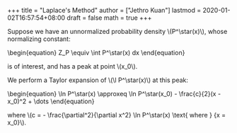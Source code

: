 +++
title = "Laplace's Method"
author = ["Jethro Kuan"]
lastmod = 2020-01-02T16:57:54+08:00
draft = false
math = true
+++

Suppose we have an unnormalized probability density \\(P^\star(x)\\),
whose normalizing constant:

\begin{equation}
  Z\_P \equiv \int P^\star(x) dx
\end{equation}

is of interest, and has a peak at point \\(x\_0\\).

We perform a Taylor expansion of \\(\l P^\star(x)\\) at this peak:

\begin{equation}
  \ln P^\star(x) \approxeq \ln P^\star(x\_0) - \frac{c}{2}(x - x\_0)^2 + \dots
\end{equation}

where \\(c = - \frac{\partial^2}{\partial x^2} \ln P^\star(x) \text{
where } {x = x\_0}\\).
